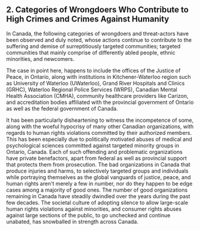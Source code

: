 ## 2. Categories of Wrongdoers Who Contribute to High Crimes and Crimes Against Humanity

In Canada, the following categories of wrongdoers and threat-actors have been observed and duly noted, whose actions continue to contribute to the suffering and demise of surreptitiously targeted communities; targeted communities that mainly comprise of differently abled people, ethnic minorities, and newcomers.

The case in point here, happens to include the offices of the Justice of Peace, in Ontario, along with institutions in Kitchener-Waterloo region such as University of Waterloo (UWaterloo), Grand River Hospitals and Clinics (GRHC), Waterloo Regional Police Services (WRPS), Canadian Mental Health Association (CMHA), community healthcare providers like Carizon, and accreditation bodies affiliated with the provincial government of Ontario as well as the federal government of Canada. 

It has been particularly disheartening to witness the incompetence of some, along with the woeful hypocrisy of many other Canadian organizations, with regards to human rights violations committed by their authorized members. This has been especially due to politically motivated abuses of medical and psychological sciences committed against targeted minority groups in Ontario, Canada. Each of such offending and problematic organizations have private benefactors, apart from federal as well as provincial support that protects them from prosecution. The bad organizations in Canada that produce injuries and harms, to selectively targeted groups and individuals while portraying themselves as the global vanguards of justice, peace, and human rights aren't merely a few in number, nor do they happen to be edge cases among a majority of good ones. The number of good organizations remaining in Canada have steadily dwindled over the years during the past few decades. The societal culture of adopting silence to allow large-scale human rights violations against minorities, and consumer rights abuses against large sections of the public, to go unchecked and continue unabated, has snowballed in strength across Canada.

